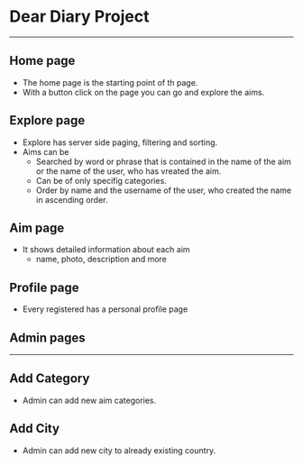 # Dear Diary Project
 _________
## Home page

* The home page is the starting point of th page.
* With a button click on the page you can go and explore the aims.

## Explore page

* Explore has server side paging, filtering and sorting.
* Aims can be
  * Searched by word or phrase that is contained in the name of the aim or the name of the user, who has vreated the aim.
  * Can be of only specifig categories.
  * Order by name and the username of the user, who created the name in ascending order.

## Aim page

* It shows detailed information about each aim
    * name, photo, description and more

## Profile page

* Every registered has a personal profile page


## Admin pages
________________________
## Add Category

* Admin can add new aim categories.
## Add City

* Admin can add new city to already existing country.
